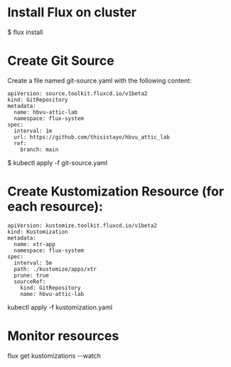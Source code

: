 # Install Flux on cluster  
  
$ flux install  
  
  
# Create Git Source  
  
Create a file named git-source.yaml with the following content:  
```text  
apiVersion: source.toolkit.fluxcd.io/v1beta2
kind: GitRepository
metadata:
  name: hbvu-attic-lab
  namespace: flux-system
spec:
  interval: 1m
  url: https://github.com/thisistayo/hbvu_attic_lab
  ref:
    branch: main
```  
  
$ kubectl apply -f git-source.yaml  
  
# Create Kustomization Resource (for each resource):  
```text  
apiVersion: kustomize.toolkit.fluxcd.io/v1beta2
kind: Kustomization
metadata:
  name: xtr-app
  namespace: flux-system
spec:
  interval: 5m
  path: ./kustomize/apps/xtr
  prune: true
  sourceRef:
    kind: GitRepository
    name: hbvu-attic-lab
```      
  
kubectl apply -f kustomization.yaml  

# Monitor resources  
  
flux get kustomizations --watch  
